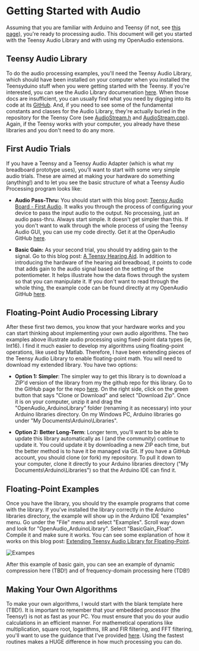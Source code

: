Getting Started with Audio
===========================

Assuming that you are familiar with Arduino and Teensy (if not, see [this page](https://github.com/chipaudette/OpenAudio/blob/master/Docs/Getting%20Started/Starting%20From%20Scratch.md)), you're ready to processing audio.  This document will get you started with the Teensy Audio Library and with using my OpenAudio extensions.

Teensy Audio Library
------------

To do the audio processing examples, you'll need the Teensy Audio Library, which should have been installed on your computer when you installed the Teensyduino stuff when you were getting started with the Teensy.  If you're interested, you can see the Audio Library documenation [here](http://www.pjrc.com/teensy/td_libs_Audio.html).  When those docs are insufficient, you can usually find what you need by digging into its code at its [GitHub](https://github.com/PaulStoffregen/Audio).  And, if you need to see some of the fundamental constants and classes for the Audio Library, they're actually buried in the repository for the Teensy Core (see [AudioStream.h](https://github.com/PaulStoffregen/cores/blob/master/teensy3/AudioStream.h) and [AudioStream.cpp](https://github.com/PaulStoffregen/cores/blob/master/teensy3/AudioStream.cpp)).  Again, if the Teensy works with your computer, you already have these libraries and you don't need to do any more.

First Audio Trials
-----------------

If you have a Teensy and a Teensy Audio Adapter (which is what my breadboard prototype uses), you'll want to start with some very simple audio trials.  These are aimed at making your hardware do something (anything!) and to let you see the basic structure of what a Teensy Audio Processing program looks like:

* **Audio Pass-Thru:**  You should start with this blog post: [Teensy Audio Board - First Audio](http://openaudio.blogspot.com/2016/10/teensy-audio-board-first-audio.html). It walks you through the process of configuring your device to pass the input audio to the output.  No processing, just an audio pass-thru.  Always start simple.  It doesn't get simpler than this.  If you don't want to walk through the whole process of using the Teensy Audio GUI, you can use my code directly.  Get it at the OpenAudio GitHub [here](https://github.com/chipaudette/OpenAudio_blog/tree/master/2016-10-23%20First%20Teensy%20Audio/Arduino/BasicLineInPassThrough).

* **Basic Gain:** As your second trial, you should try adding gain to the signal.  Go to this blog post: [A Teensy Hearing Aid](http://openaudio.blogspot.com/2016/11/a-teensy-hearing-aid.html).  In addition to introducing the hardware of the hearing aid breadboad, it points to code that adds gain to the audio signal based on the setting of the potentiometer.  It helps illustrate how the data flows through the system so that you can manipulate it.  If you don't want to read through the whole thing, the example code can be found directly at my OpenAudio GitHub [here](https://github.com/chipaudette/OpenAudio_blog/tree/master/2016-11-20%20Basic%20Hearing%20Aid/BasicGain).

Floating-Point Audio Processing Library
-------------------------------

After these first two demos, you know that your hardware works and you can start thinking about implementing your own audio algorithms.  The two examples above illustrate audio processing using fixed-point data types (ie, Int16).  I find it much easier to develop my algorithms using floating-point operations, like used by Matlab.  Therefore, I have been extending pieces of the Teensy Audio Library to enable floating-point math.  You will need to download my extended library.  You have two options:

* **Option 1: Simpler**:  The simpler way to get this library is to download a ZIP'd version of the library from my the github repo for this library.  Go to the GitHub page for the repo [here](https://github.com/chipaudette/OpenAudio_ArduinoLibrary).  On the right side, click on the green button that says "Clone or Download" and select "Download Zip".  Once it is on your computer, unzip it and drag the "OpenAudio_ArduinoLibrary" folder (renaming it as necessary) into your Arduino libraries directory.  On my Windows PC, Arduino libraries go under "My Documents\Arduino\Libraries\".

* **Option 2: Better Long-Term**:  Longer term, you'll want to be able to update this library automatically as I (and the community) continue to update it.  You could update it by downloading a new ZIP each time, but the better method is to have it be managed via Git.  If you have a GitHub account, you should clone (or fork) my repository.  To pull it down to your computer, clone it directly to your Arduino libraries directory ("My Documents\Arduino\Libraries\") so that the Arduino IDE can find it.

Floating-Point Examples
-------------------------

Once you have the library, you should try the example programs that come with the library.  If you've installed the library correctly in the Arduino libraries directory, the example will show up in the Arduino IDE "examples" menu.  Go under the "File" menu and select "Examples".  Scroll way down and look for "OpenAudio_ArduinoLibrary".  Select "BasicGain_Float".  Compile it and make sure it works.  You can see some explanation of how it works on this blog post: [Extending Teensy Audio Library for Floating-Point](http://openaudio.blogspot.com/2016/12/extending-teensy-audio-library-for.html).

![Exampes](https://4.bp.blogspot.com/-m5f4ZGKg5pw/WEM6ARN-BAI/AAAAAAAAEEc/IAby6zgbSTcAa2Dr4hmqlBYV2bh6eD13QCEw/s400/Screenshot_examples.png "Examples")

After this example of basic gain, you can see an example of dynamic compression here (TBD!) and of frequency-domain processing here (TDB!)

Making Your Own Algorithms
---------------------------

To make your own algorithms, I would start with the blank template here (TBD!).  It is important to remember that your embedded processor (the Teensy!) is not as fast as your PC.  You must ensure that you do your audio calculations in an efficient manner.  For mathemetical operations like multiplication, square root, logarithms, IIR and FIR filtering, and FFT filtering, you'll want to use the guidance that I've provided [here](https://github.com/chipaudette/OpenAudio/blob/master/Docs/Programming%20Algorithms/Using%20DSP%20Exentions.md).  Using the fastest routines makes a HUGE difference in how much processing you can do.

